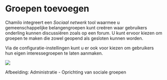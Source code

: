# Groepen toevoegen

Chamilo integreert een *Sociaal netwerk* tool waarmee u gemeenschappelijke belangengroepen kunt creëren waar gebruikers onderling kunnen discussiëren zoals op een forum. U kunt ervoor kiezen om groepen te maken die zowel geopend als gesloten kunnen worden.

Via de configuratie-instellingen kunt u er ook voor kiezen om gebruikers hun eigen interessegroepen te laten aanmaken.

![](../../.gitbook/assets/groupesajouter%20%281%29.png)
 
 
Afbeelding: Administratie - Oprichting van sociale groepen
